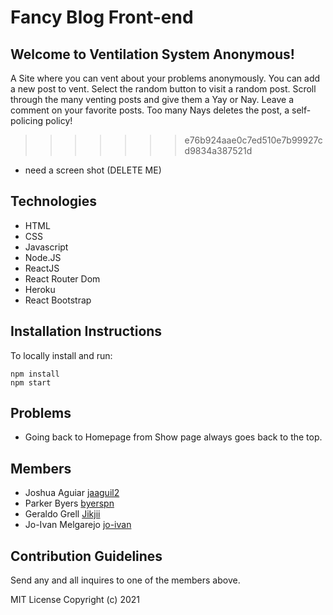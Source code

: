 # Fancy Blog Front-end

## Welcome to Ventilation System Anonymous!

A Site where you can vent about your problems anonymously.
You can add a new post to vent.
Select the random button to visit a random post.
Scroll through the many venting posts and give them a Yay or Nay.
Leave a comment on your favorite posts.
Too many Nays deletes the post, a self-policing policy!

>>>>>>> e76b924aae0c7ed510e7b99927cd9834a387521d
- need a screen shot (DELETE ME)

## Technologies
- HTML
- CSS
- Javascript
- Node.JS
- ReactJS
- React Router Dom
- Heroku
- React Bootstrap

## Installation Instructions
To locally install and run:
```
npm install
npm start
```

## Problems
- Going back to Homepage from Show page always goes back to the top.

## Members 
- Joshua Aguiar [jaaguil2](https://github.com/jaaguil2)
- Parker Byers  [byerspn](https://github.com/byerspn)
- Geraldo Grell [Jikjii](https://github.com/Jikjii)
- Jo-Ivan Melgarejo [jo-ivan](https://github.com/Jo-Ivan)

## Contribution Guidelines
Send any and all inquires to one of the members above.

MIT License Copyright (c) 2021
